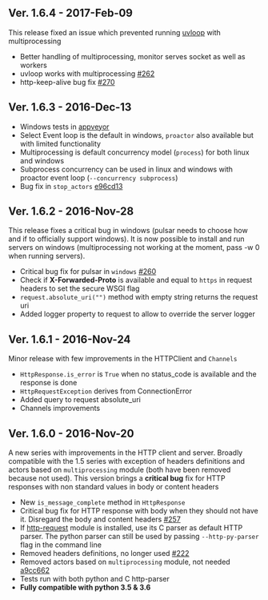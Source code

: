 ## Ver. 1.6.4 - 2017-Feb-09

This release fixed an issue which prevented running [uvloop](https://github.com/MagicStack/uvloop) with multiprocessing

* Better handling of multiprocessing, monitor serves socket as well as workers
* uvloop works with multiprocessing [#262](https://github.com/quantmind/pulsar/issues/262)
* http-keep-alive bug fix [#270](https://github.com/quantmind/pulsar/pull/270)


## Ver. 1.6.3 - 2016-Dec-13

* Windows tests in [appveyor](https://ci.appveyor.com/project/lsbardel/pulsar)
* Select Event loop is the default in windows, ``proactor`` also available but with limited functionality
* Multiprocessing is default concurrency model (``process``) for both linux and windows
* Subprocess concurrency can be used in linux and windows with proactor event loop (``--concurrency subprocess``)
* Bug fix in ``stop_actors`` [e96cd13](https://github.com/quantmind/pulsar/commit/e96cd13e00b0afaefea18c95ee147d4a331a2c54)


## Ver. 1.6.2 - 2016-Nov-28

This release fixes a critical bug in windows (pulsar needs to choose how and if to officially support windows). 
It is now possible to install and run servers on windows (multiprocessing not working at the moment,
pass -w 0 when running servers).

* Critical bug fix for pulsar in ``windows`` [#260](https://github.com/quantmind/pulsar/issues/260)
* Check if **X-Forwarded-Proto** is available and equal to ``https`` in request headers to set the secure WSGI flag
* ``request.absolute_uri("")`` method with empty string returns the request uri
* Added logger property to request to allow to override the server logger


## Ver. 1.6.1 - 2016-Nov-24

Minor release with few improvements in the HTTPClient and ``Channels``

* ``HttpResponse.is_error`` is ``True`` when no status_code is available and the response is done
* ``HttpRequestException`` derives from ConnectionError
* Added query to request absolute_uri
* Channels improvements


## Ver. 1.6.0 - 2016-Nov-20

A new series with improvements in the HTTP client and server.
Broadly compatible with the 1.5 series with exception of headers definitions and actors
based on ``multiprocessing`` module (both have been removed because not used).
This version brings a **critical bug** fix for HTTP responses with non standard
values in body or content headers

* New ``is_message_complete`` method in ``HttpResponse``
* Critical bug fix for HTTP response with body when they should not have it.
  Disregard the body and content headers [#257](https://github.com/quantmind/pulsar/pull/257)
* If [http-request](https://github.com/benoitc/http-parser) module is installed, use its C parser as default HTTP parser.
  The python parser can still be used by passing ``--http-py-parser`` flag in the command line
* Removed headers definitions, no longer used [#222](https://github.com/quantmind/pulsar/issues/222)
* Removed actors based on ``multiprocessing`` module, not needed [a9cc662](https://github.com/quantmind/pulsar/commit/a9cc6623230ffc04c4ed0236ae33efb7bbb21060)
* Tests run with both python and C http-parser
* **Fully compatible with python 3.5 & 3.6**
